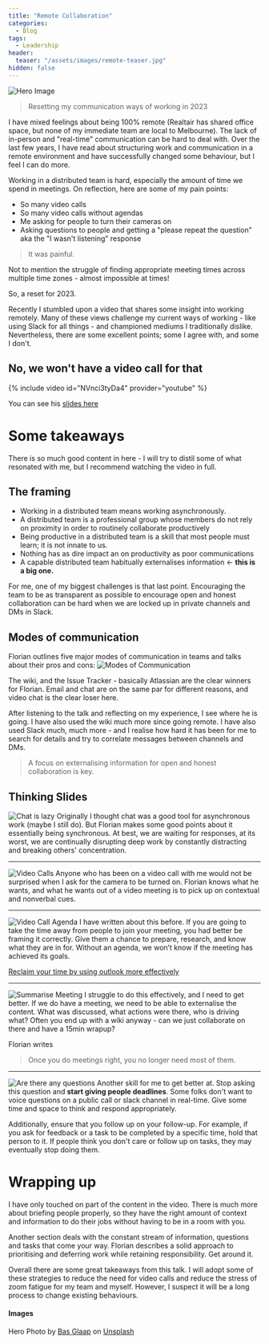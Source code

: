 ```yaml
---
title: "Remote Collaboration" 
categories:
  - Blog
tags:
  - Leadership
header:
  teaser: "/assets/images/remote-teaser.jpg"
hidden: false
---
```


![Hero Image](/assets/images/remote-teaser.jpg)
> Resetting my communication ways of working in 2023

I have mixed feelings about being 100% remote (Realtair has shared office space, but none of my immediate team are local to Melbourne). The lack of in-person and "real-time" communication can be hard to deal with. Over the last few years, I have read about structuring work and communication in a remote environment and have successfully changed some behaviour, but I feel I can do more.

Working in a distributed team is hard, especially the amount of time we spend in meetings. On reflection, here are some of my pain points:
- So many video calls
- So many video calls without agendas
- Me asking for people to turn their cameras on
- Asking questions to people and getting a "please repeat the question" aka the "I wasn't listening" response

> It was painful. 

Not to mention the struggle of finding appropriate meeting times across multiple time zones - almost impossible at times!

So, a reset for 2023.

Recently I stumbled upon a video that shares some insight into working remotely. Many of these views challenge my current ways of working - like using Slack for all things - and championed mediums I traditionally dislike. Nevertheless, there are some excellent points; some I agree with, and some I don't.
## No, we won't have a video call for that
{% include video id="NVnci3tyDa4" provider="youtube" %}

You can see his [slides here](https://xahteiwi.eu/froscon2020/#/)

# Some takeaways
There is so much good content in here - I will try to distil some of what resonated with me, but I recommend watching the video in full.

## The framing
- Working in a distributed team means working asynchronously.
- A distributed team is a professional group whose members do not rely on proximity in order to routinely collaborate productively
- Being productive in a distributed team is a skill that most people must learn; it is not innate to us.
- Nothing has as dire impact an on productivity as poor communications
- A capable distributed team habitually externalises information ← __this is a big one.__

For me, one of my biggest challenges is that last point. Encouraging the team to be as transparent as possible to encourage open and honest collaboration can be hard when we are locked up in private channels and DMs in Slack. 

## Modes of communication
Florian outlines  five major modes of communication in teams and talks about their pros and cons:
![Modes of Communication](/assets/images/remote%20communication/modes%20of%20communication.png)

The wiki, and the Issue Tracker - basically Atlassian are the clear winners for Florian. Email and chat are on the same par for different reasons, and video chat is the clear loser here.

After listening to the talk and reflecting on my experience, I see where he is going. I have also used the wiki much more since going remote. I have also used Slack much, much more - and I realise how hard it has been for me to search for details and try to correlate messages between channels and DMs. 

> A focus on externalising information for open and honest collaboration is key.

## Thinking Slides
![Chat is lazy](/assets/images/remote%20communication/chat%20is%20lazy.png)
Originally I thought chat was a good tool for asynchronous work (maybe I still do). But Florian makes some good points about it essentially being synchronous. At best, we are waiting for responses, at its worst, we are continually disrupting deep work by constantly distracting and breaking others' concentration.

---

![Video Calls](/assets/images/remote%20communication/video_calls.png)
Anyone who has been on a video call with me would not be surprised when I ask for the camera to be turned on. Florian knows what he wants, and what he wants out of a video meeting is to pick up on contextual and nonverbal cues.

---

![Video Call Agenda](/assets/images/remote%20communication/video_call_agenda.png)
I have written about this before. If you are going to take the time away from people to join your meeting, you had better be framing it correctly. Give them a chance to prepare, research, and know what they are in for. Without an agenda, we won’t know if the meeting has achieved its goals.

[Reclaim your time by using outlook more effectively](https://medium.com/gitconnected/reclaim-your-time-by-using-outlook-more-effectively-fce85940f0a7)

---

![Summarise Meeting](/assets/images/remote%20communication/summarise_meeting.jpg)
I struggle to do this effectively, and I need to get better. If we do have a meeting, we need to be able to externalise the content. What was discussed, what actions were there, who is driving what? Often you end up with a wiki anyway - can we just collaborate on there and have a 15min wrapup?

Florian writes 
> Once you do meetings right, you no longer need most of them.

---

![Are there any questions](/assets/images/remote%20communication/are_there_any_questions.jpg)
Another skill for me to get better at. Stop asking this question and __start giving people deadlines__. Some folks don't want to voice questions on a public call or slack channel in real-time. Give some time and space to think and respond appropriately.

Additionally, ensure that you follow up on your follow-up. For example, if you ask for feedback or a task to be completed by a specific time, hold that person to it. If people think you don't care or follow up on tasks, they may eventually stop doing them.

# Wrapping up
I have only touched on part of the content in the video. There is much more about briefing people properly, so they have the right amount of context and information to do their jobs without having to be in a room with you. 

Another section deals with the constant stream of information, questions and tasks that come your way. Florian describes a solid approach to prioritising and deferring work while retaining responsibility. Get around it.

Overall there are some great takeaways from this talk. I will adopt some of these strategies to reduce the need for video calls and reduce the stress of zoom fatigue for my team and myself. However, I suspect it will be a long process to change existing behaviours.

#### Images
Hero Photo by <a href="https://unsplash.com/es/@basglaap?utm_source=unsplash&utm_medium=referral&utm_content=creditCopyText">Bas Glaap</a> on <a href="https://unsplash.com/photos/GUColA_7waM?utm_source=unsplash&utm_medium=referral&utm_content=creditCopyText">Unsplash</a>

